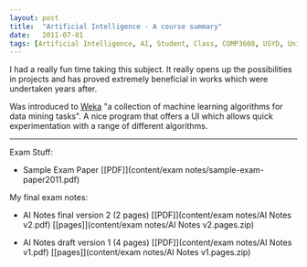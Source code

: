 ```yaml
---
layout: post
title:  "Artificial Intelligence - A course summary"
date:   2011-07-01
tags: [Artificial Intelligence, AI, Student, Class, COMP3608, USYD, University of Sydney, Weka]
---
```


I had a really fun time taking this subject. It really opens up the possibilities in projects and has proved extremely beneficial in  works which were undertaken years after.

Was introduced to [Weka] "a collection of machine learning algorithms for data mining tasks". A nice program that offers a UI which allows quick experimentation with a range of different algorithms.

------------------------------------

Exam Stuff:

- Sample Exam Paper [[PDF]](content/exam notes/sample-exam-paper2011.pdf)

My final exam notes:

- AI Notes final version 2 (2 pages) [[PDF]](content/exam notes/AI Notes v2.pdf) [[pages]](content/exam notes/AI Notes v2.pages.zip)

- AI Notes draft version 1 (4 pages) [[PDF]](content/exam notes/AI Notes v1.pdf) [[pages]](content/exam notes/AI Notes v1.pages.zip)

[Weka]: http://www.cs.waikato.ac.nz/ml/weka/